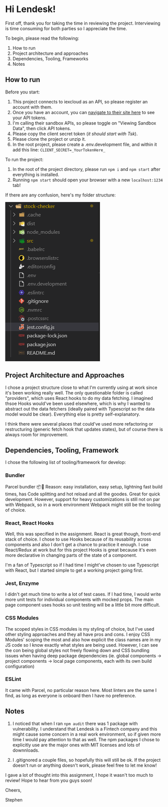 # Hi Lendesk!

First off, thank you for taking the time in reviewing the project. Interviewing is time consuming for both parties so I appreciate the time.

To begin, please read the following:

1. How to run
2. Project architecture and approaches
3. Dependencies, Tooling, Frameworks
4. Notes

## How to run

Before you start:
1. This project connects to iexcloud as an API, so please register an account with them.
2. Once you have an account, you can [navigate to their site here](https://iexcloud.io/console/tokens) to see your API tokens.
3. I'm calling their sandbox APIs, so please toggle on "Viewing Sandbox Data", then click API tokens.
4. Please copy the client secret token (_it should start with Tsk_).
5. Please clone the project or unzip it.
6. In the root project, please create a .env.development file, and within it add this line:
`CLIENT_SECRET=_YourTokenHere_`

To run the project:
1. In the root of the project directory, please run `npm i` and `npm start` after everything is installed.
2. Running `npm start` should open your browser with a new `localhost:1234` tab!

If there are any confusion, here's my folder structure:

![ProjectStructure](folder-structure.PNG)

## Project Architecture and Approaches

I chose a project structure close to what I'm currently using at work since it's been working really well. The only questionable folder is
called "providers", which uses React hooks to do my data fetching. I imagined thsoe Hooks would've been used elsewhere, which is why I wanted
to abstract out the data fetchers (ideally paired with Typescript so the data model would be clear). Everything else is pretty self-explanatory.

I think there were several places that could've used more refactoring or restructuring (generic fetch hook that updates states), but of course
there is always room for improvement.

## Dependencies, Tooling, Framework

I chose the following list of tooling/framework for develop:

### Bundler
Parcel bundler 📦🚀
Reason: easy installation, easy setup, lightning fast build times, has Code splitting and hot reload and all the goodes. Great for quick development. However, support for heavy customizations is still not on par with Webpack, so in a work environment Webpack might still be
the tooling of choice.

### React, React Hooks
Well, this was specified in the assignment. React is great though, front-end stack of choice. I chose to use Hooks because of its
reusability across components and also I don't get a chance to practice it enough. I use React/Redux at work but for this project
Hooks is great because it's even more declarative in changing parts of the state of a component.

I'm a fan of Typescript so if I had time I might've chosen to use Typescript with React, but I started simple to get a working
project going first.

### Jest, Enzyme
I didn't get much time to write a lot of test cases. If I had time, I would write more unit tests for individual components with mocked
props. The main page component uses hooks so unit testing will be a little bit more difficult.

### CSS Modules
The scoped styles in CSS modules is my styling of choice, but I've used other styling approaches and they all have pros and cons.
I enjoy CSS Modules' scoping the most and also how explicit the class names are in my JS code so I know exactly what styles are
being used. However, I can see the con being global styles not freely flowing down and CSS bundling issues when having deep
package dependencies (ie. global components -> project components -> local page components, each with its own build configuration)

### ESLint
It came with Parcel, no particular reason here. Most linters are the same I find, as long as everyone is onboard then I have no
preference.

## Notes

1. I noticed that when I ran `npm audit` there was 1 package with vulnerability. I understand that Lendesk is a Fintech company and this 
might cause some concern in a real work environment, so if given more time I would pay attention to that as well. The npm packages I
chose to explicitly use are the major ones with MIT licenses and lots of downnloads.

2. I .gitignored a couple files, so hopefully this will still be ok. If the project doesn't run or anything doesn't work, please feel
free to let me know!


I gave a lot of thought into this assignment, I hope it wasn't too much to review! Hope to hear from you guys soon!

Cheers,

Stephen
